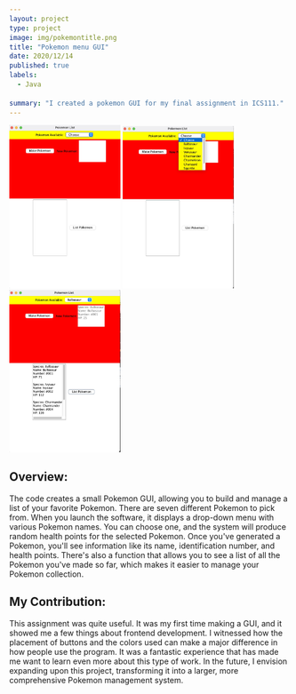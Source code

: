 ```yaml
---
layout: project
type: project
image: img/pokemontitle.png
title: "Pokemon menu GUI"
date: 2020/12/14
published: true
labels:
  - Java

summary: "I created a pokemon GUI for my final assignment in ICS111."
---
```


<div class="text-center p-4">
  <img width="200px" src="../img/pokemon-project.jpg" class="img-thumbnail" >
  <img width="200px" src="../img/pokemon-project-list.jpg" class="img-thumbnail" >
  <img width="200px" src="../img/pokemon-project-addedlist.jpg" class="img-thumbnail" >
</div>

## Overview:
The code creates a small Pokemon GUI, allowing you to build and manage a list of your favorite Pokemon. There are seven different Pokemon to pick from. When you launch the software, it displays a drop-down menu with various Pokemon names. You can choose one, and the system will produce random health points for the selected Pokemon. Once you've generated a Pokemon, you'll see information like its name, identification number, and health points. There's also a function that allows you to see a list of all the Pokemon you've made so far, which makes it easier to manage your Pokemon collection.

## My Contribution:
This assignment was quite useful. It was my first time making a GUI, and it showed me a few things about frontend development. I witnessed how the placement of buttons and the colors used can make a major difference in how people use the program. It was a fantastic experience that has made me want to learn even more about this type of work. In the future, I envision expanding upon this project, transforming it into a larger, more comprehensive Pokemon management system.




